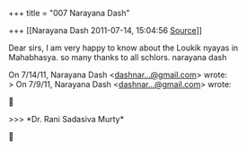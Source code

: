 +++
title = "007 Narayana Dash"

+++
[[Narayana Dash	2011-07-14, 15:04:56 [Source](https://groups.google.com/g/bvparishat/c/RL3bx4j8AXM)]]



Dear sirs, I am very happy to know about the Loukik nyayas in  
Mahabhasya. so many thanks to all schlors. narayana dash

On 7/14/11, Narayana Dash \<[dashnar...@gmail.com]()\> wrote:  
\> On 7/9/11, Narayana Dash \<[dashnar...@gmail.com]()\> wrote:



\>\>\> \*Dr. Rani Sadasiva Murty\*



